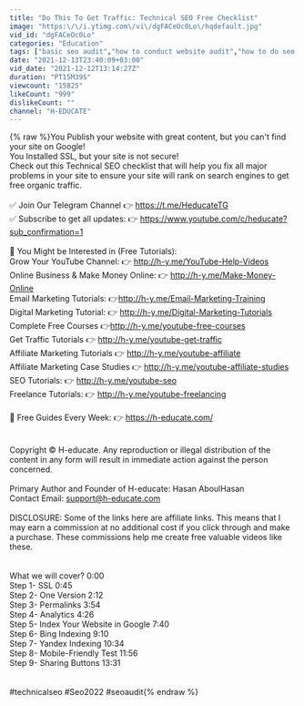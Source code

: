 ```yaml
---
title: "Do This To Get Traffic: Technical SEO Free Checklist"
image: "https:\/\/i.ytimg.com\/vi\/dgFACeOc0Lo\/hqdefault.jpg"
vid_id: "dgFACeOc0Lo"
categories: "Education"
tags: ["basic seo audit","how to conduct website audit","how to do seo audit"]
date: "2021-12-13T23:40:09+03:00"
vid_date: "2021-12-12T13:14:27Z"
duration: "PT15M39S"
viewcount: "15825"
likeCount: "999"
dislikeCount: ""
channel: "H-EDUCATE"
---
```

{% raw %}You Publish your website with great content, but you can't find your site on Google!<br />You Installed SSL, but your site is not secure!<br />Check out this Technical SEO checklist that will help you fix all major problems in your site to ensure your site will rank on search engines to get free organic traffic.<br /><br />✅ Join Our Telegram Channel 👉 <a rel="nofollow" target="blank" href="https://t.me/HeducateTG">https://t.me/HeducateTG</a><br />✅ Subscribe to get all updates: 👉 <a rel="nofollow" target="blank" href="https://www.youtube.com/c/heducate?sub_confirmation=1">https://www.youtube.com/c/heducate?sub_confirmation=1</a><br /><br />💜 You Might be Interested in (Free Tutorials):<br />Grow Your YouTube Channel: 👉 <a rel="nofollow" target="blank" href="http://h-y.me/YouTube-Help-Videos">http://h-y.me/YouTube-Help-Videos</a><br />Online Business &amp; Make Money Online: 👉 <a rel="nofollow" target="blank" href="http://h-y.me/Make-Money-Online">http://h-y.me/Make-Money-Online</a><br />Email Marketing Tutorials: 👉<a rel="nofollow" target="blank" href="http://h-y.me/Email-Marketing-Training">http://h-y.me/Email-Marketing-Training</a><br />Digital Marketing Tutorial: 👉 <a rel="nofollow" target="blank" href="http://h-y.me/Digital-Marketing-Tutorials">http://h-y.me/Digital-Marketing-Tutorials</a><br />Complete Free Courses 👉<a rel="nofollow" target="blank" href="http://h-y.me/youtube-free-courses">http://h-y.me/youtube-free-courses</a><br />Get Traffic Tutorials 👉 <a rel="nofollow" target="blank" href="http://h-y.me/youtube-get-traffic">http://h-y.me/youtube-get-traffic</a><br />Affiliate Marketing Tutorials 👉 <a rel="nofollow" target="blank" href="http://h-y.me/youtube-affiliate">http://h-y.me/youtube-affiliate</a><br />Affiliate Marketing Case Studies 👉 <a rel="nofollow" target="blank" href="http://h-y.me/youtube-affiliate-studies">http://h-y.me/youtube-affiliate-studies</a><br />SEO Tutorials: 👉 <a rel="nofollow" target="blank" href="http://h-y.me/youtube-seo">http://h-y.me/youtube-seo</a><br />Freelance Tutorials: 👉 <a rel="nofollow" target="blank" href="http://h-y.me/youtube-freelancing">http://h-y.me/youtube-freelancing</a><br /><br />🔔 Free Guides Every Week: 👉 <a rel="nofollow" target="blank" href="https://h-educate.com/">https://h-educate.com/</a><br /><br /><br />Copyright © H-educate. Any reproduction or illegal distribution of the content in any form will result in immediate action against the person concerned.<br /><br />Primary Author and Founder of H-educate: Hasan AboulHasan<br />Contact Email: support@h-educate.com<br /><br />DISCLOSURE: Some of the links here are affiliate links. This means that I may earn a commission at no additional cost if you click through and make a purchase. These commissions help me create free valuable videos like these.<br /><br /><br />What we will cover? 0:00<br />Step 1- SSL 0:45<br />Step 2- One Version 2:12<br />Step 3- Permalinks 3:54<br />Step 4- Analytics 4:26<br />Step 5- Index Your Website in Google 7:40<br />Step 6- Bing Indexing 9:10<br />Step 7- Yandex Indexing 10:34<br />Step 8- Mobile-Friendly Test 11:56<br />Step 9- Sharing Buttons 13:31<br /><br /><br />#technicalseo #Seo2022 #seoaudit{% endraw %}
